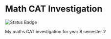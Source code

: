 # Math CAT Investigation
![Status Badge](https://github.com/Superbro525Alt/Maths-CAT-Investigation/actions/workflows/python-app.yml/badge.svg)

My maths CAT investigation for year 8 semester 2